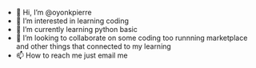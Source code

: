 - 👋 Hi, I’m @oyonkpierre
- 👀 I’m interested in learning coding
- 🌱 I’m currently learning python basic
- 💞️ I’m looking to collaborate on some coding too runnning marketplace and other things that connected to my learning
- 📫 How to reach me just email me 

<!---
oyonkpierre/oyonkpierre is a ✨ special ✨ repository because its `README.md` (this file) appears on your GitHub profile.
You can click the Preview link to take a look at your changes.
--->
